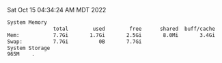 Sat Oct 15 04:34:24 AM MDT 2022
```bash
System Memory
               total        used        free      shared  buff/cache   available
Mem:           7.7Gi       1.7Gi       2.5Gi       8.0Mi       3.4Gi       5.7Gi
Swap:          7.7Gi          0B       7.7Gi
System Storage
965M	.
```
```bash
